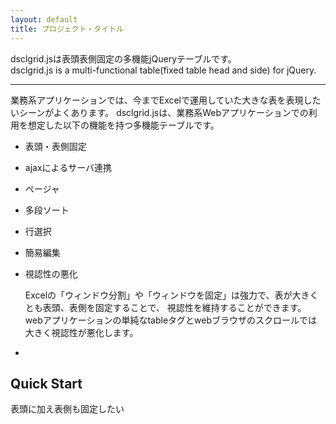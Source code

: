 ```yaml
---
layout: default
title: プロジェクト・タイトル
---
```

 
dsclgrid.jsは表頭表側固定の多機能jQueryテーブルです。  
dsclgrid.js is a multi-functional table(fixed table head and side) for jQuery.

-----

業務系アプリケーションでは、今までExcelで運用していた大きな表を表現したいシーンがよくあります。
dsclgrid.jsは、業務系Webアプリケーションでの利用を想定した以下の機能を持つ多機能テーブルです。

+ 表頭・表側固定
+ ajaxによるサーバ連携
+ ページャ
+ 多段ソート
+ 行選択
+ 簡易編集

+ 視認性の悪化

    Excelの「ウィンドウ分割」や「ウィンドウを固定」は強力で、表が大きくとも表頭、表側を固定することで、
    視認性を維持することができます。
    webアプリケーションの単純なtableタグとwebブラウザのスクロールでは大きく視認性が悪化します。

+ 

Quick Start
-----

表頭に加え表側も固定したい

